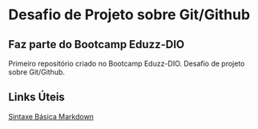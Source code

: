 # Desafio de Projeto sobre Git/Github
## Faz parte do Bootcamp Eduzz-DIO

Primeiro repositório criado no Bootcamp Eduzz-DIO. Desafio de projeto sobre Git/Github.

## Links Úteis
[Sintaxe Básica Markdown](https://docs.github.com/pt/github/writing-on-github/getting-started-with-writing-and-formatting-on-github/basic-writing-and-formatting-syntax)
